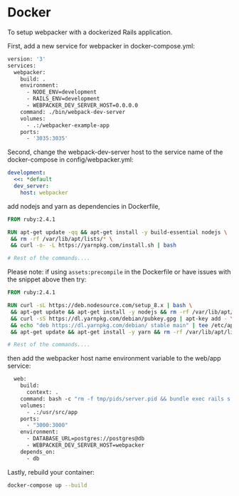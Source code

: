 # Docker

To setup webpacker with a dockerized Rails application.

First, add a new service for webpacker in docker-compose.yml:

```Dockerfile
version: '3'
services:
  webpacker:
    build: .
    environment:
      - NODE_ENV=development
      - RAILS_ENV=development
      - WEBPACKER_DEV_SERVER_HOST=0.0.0.0
    command: ./bin/webpack-dev-server
    volumes:
      - .:/webpacker-example-app
    ports:
      - '3035:3035'
```

Second, change the webpack-dev-server host to the service name of the docker-compose in config/webpacker.yml:

```yaml
development:
  <<: *default
  dev_server:
    host: webpacker
```

add nodejs and yarn as dependencies in Dockerfile,

```dockerfile
FROM ruby:2.4.1

RUN apt-get update -qq && apt-get install -y build-essential nodejs \
 && rm -rf /var/lib/apt/lists/* \
 && curl -o- -L https://yarnpkg.com/install.sh | bash

# Rest of the commands....
```

Please note: if using `assets:precompile` in the Dockerfile or have issues with the snippet above then try:

```dockerfile
FROM ruby:2.4.1

RUN curl -sL https://deb.nodesource.com/setup_8.x | bash \
 && apt-get update && apt-get install -y nodejs && rm -rf /var/lib/apt/lists/* \
 && curl -sS https://dl.yarnpkg.com/debian/pubkey.gpg | apt-key add - \
 && echo "deb https://dl.yarnpkg.com/debian/ stable main" | tee /etc/apt/sources.list.d/yarn.list \
 && apt-get update && apt-get install -y yarn && rm -rf /var/lib/apt/lists/*

# Rest of the commands....
```

then add the webpacker host name environment variable to the web/app service:

```Dockerfile
  web:
    build:
      context: .
    command: bash -c "rm -f tmp/pids/server.pid && bundle exec rails s -p 3000 -b '0.0.0.0'"
    volumes:
      - .:/usr/src/app
    ports:
      - "3000:3000"
    environment:
      - DATABASE_URL=postgres://postgres@db
      - WEBPACKER_DEV_SERVER_HOST=webpacker
    depends_on:
      - db
```

Lastly, rebuild your container:

```bash
docker-compose up --build
```
